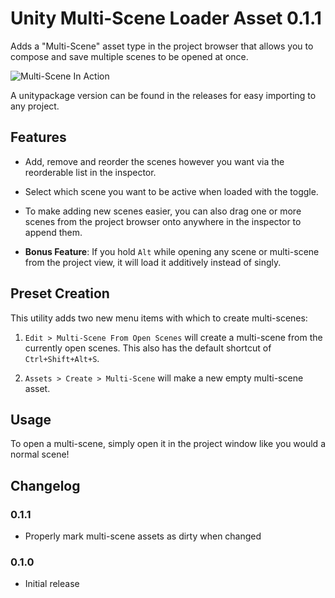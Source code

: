 Unity Multi-Scene Loader Asset 0.1.1
===
Adds a "Multi-Scene" asset type in the project browser that allows you to compose and save multiple scenes to be opened at once.

![Multi-Scene In Action](https://i.imgur.com/axA9AJX.gif)

A unitypackage version can be found in the releases for easy importing to any project.

## Features
* Add, remove and reorder the scenes however you want via the reorderable list in the inspector. 

* Select which scene you want to be active when loaded with the toggle.
* To make adding new scenes easier, you can also drag one or more scenes from the project browser onto anywhere in the inspector to append them. 
* **Bonus Feature**: If you hold `Alt` while opening any scene or multi-scene from the project view, it will load it additively instead of singly. 

## Preset Creation

This utility adds two new menu items with which to create multi-scenes:

1. `Edit > Multi-Scene From Open Scenes` will create a multi-scene from the currently open scenes. This also has the default shortcut of `Ctrl+Shift+Alt+S`.

2. `Assets > Create > Multi-Scene` will make a new empty multi-scene asset.


## Usage

To open a multi-scene, simply open it in the project window like you would a normal scene!

## Changelog

### 0.1.1

- Properly mark multi-scene assets as dirty when changed

### 0.1.0

- Initial release